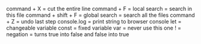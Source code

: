 command + X = cut the entire line
command + F = local search = search in this file
command + shift + F = global search = search all the files
command + Z = undo last step
console.log = print string to browser console
let = changeable variable
const = fixed variable
var = never use this one
! = negation = turns true into false and false into true
